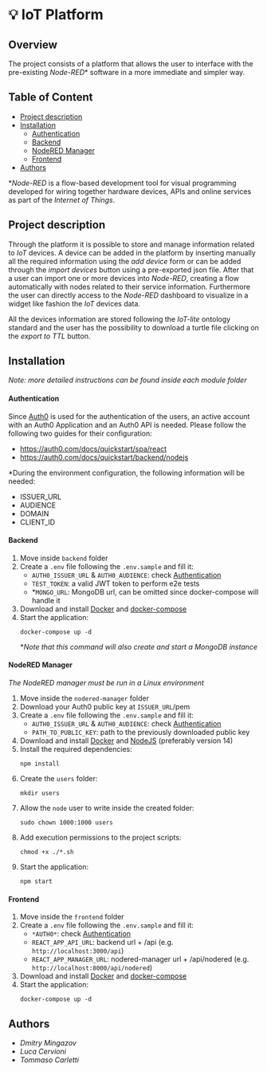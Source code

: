 # :bulb: IoT Platform

## Overview

The project consists of a platform that allows the user to interface with the pre-existing *Node-RED** software in a more immediate and simpler way. 

## Table of Content

- [Project description](#project-description)
- [Installation](#installation)
    - [Authentication](#authentication)
    - [Backend](#backend)
    - [NodeRED Manager](#nodered-manager)
    - [Frontend](#frontend)
- [Authors](#authors)

**Node-RED* is a flow-based development tool for visual programming developed for wiring together hardware devices, APIs and online services as part of the *Internet of Things*.

## Project description

Through the platform it is possible to store and manage information related to *IoT* devices.
 A device can be added in the platform by inserting manually all the required information using the *add device* form or can be added through the *import devices* button using a pre-exported json file. After that a user can import one or more devices into *Node-RED*, creating a flow automatically with nodes related to their service information. 
 Furthermore the user can directly access to the *Node-RED* dashboard to visualize in a widget like fashion the *IoT* devices data.

All the devices information are stored following the *IoT-lite* ontology standard and the user has the possibility to download a turtle file clicking on the *export to TTL* button.

## Installation

*Note: more detailed instructions can be found inside each module folder*
#### Authentication
Since [Auth0]() is used for the authentication of the users, an active account with an Auth0 Application and an Auth0 API is needed.
Please follow the following two guides for their configuration: 
- https://auth0.com/docs/quickstart/spa/react
- https://auth0.com/docs/quickstart/backend/nodejs

*During the environment configuration, the following information will be needed:
- ISSUER_URL
- AUDIENCE
- DOMAIN
- CLIENT_ID

#### Backend

1. Move inside `backend` folder
1. Create a `.env` file following the `.env.sample` and fill it: 
    - `AUTH0_ISSUER_URL` & `AUTH0_AUDIENCE`: check [Authentication]()
    - `TEST_TOKEN`: a valid JWT token to perform e2e tests
    - *`MONGO_URL`: MongoDB url, can be omitted since docker-compose will handle it
1. Download and install [Docker]() and [docker-compose]()
1. Start the application:
    ```
    docker-compose up -d
    ```
    **Note that this command will also create and start a MongoDB instance*

#### NodeRED Manager

*The NodeRED manager must be run in a Linux environment*
1. Move inside the `nodered-manager` folder
1. Download your Auth0 public key at `ISSUER_URL`/pem 
1. Create a `.env` file following the `.env.sample` and fill it: 
    - `AUTH0_ISSUER_URL` & `AUTH0_AUDIENCE`: check [Authentication]()
    - `PATH_TO_PUBLIC_KEY`: path to the previously downloaded public key
1. Download and install [Docker]() and [NodeJS]() (preferably version 14)
1. Install the required dependencies:
    ```
    npm install
    ```
1. Create the `users` folder:
    ```
    mkdir users
    ```
1. Allow the `node` user to write inside the created folder:
    ```
    sudo chown 1000:1000 users
    ```
1. Add execution permissions to the project scripts:
    ```
    chmod +x ./*.sh
    ```
1. Start the application:
    ```
    npm start
    ```
    
#### Frontend

1. Move inside the `frontend` folder
1. Create a `.env` file following the `.env.sample` and fill it: 
    - `*AUTH0*`: check [Authentication]()
    - `REACT_APP_API_URL`: backend url + /api (e.g. `http://localhost:3000/api`)
    - `REACT_APP_MANAGER_URL`: nodered-manager url + /api/nodered (e.g. `http://localhost:8000/api/nodered`)
1. Download and install [Docker]() and [docker-compose]()
2. Start the application:
    ```
    docker-compose up -d
    ```

## Authors
- *Dmitry Mingazov*
- *Luca Cervioni*
- *Tommaso Carletti*

